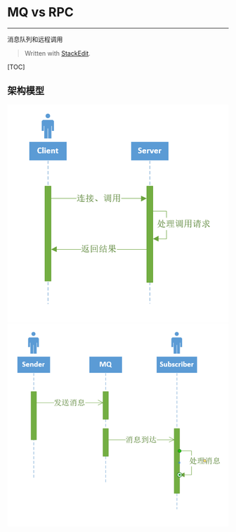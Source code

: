 # MQ vs RPC
---
消息队列和远程调用

> Written with [StackEdit](https://stackedit.io/).

[TOC]

## 架构模型
![RPC](https://github.com/JackeyLee007/blogs/blob/master/images/BlogImages/RPC.PNG)
![MQ](https://github.com/JackeyLee007/blogs/blob/master/images/BlogImages/MQvsRPC/MQ.PNG)
